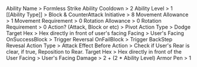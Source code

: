 Ability Name > Formless Strike
Ability Cooldown > 2
Ability Level > 1
[[Ability Type]] > Block & CounterAttack
Initiative > 8
Movement Allowance > 1
Movement Requirement > 0
Rotation Allowance > 0
Rotation Requirement > 0
Action? (Attack, Block or etc) > 
Pivot
	Action Type > Dodge
	Target Hex > Hex directly in front of user's facing
	Facing > User's Facing
	OnSuccessBlock > Trigger Reversal
	OnFailBlock > Trigger BackStep
Revesal
	Action Type > Attack
	Effect Before Action > Check if User's Rear is clear, if true, Reposition to Rear.
	Target Hex > Hex directly in front of the User
	Facing > User's Facing
	Damage > 2 + (2 * Ability Level)
	Armor Pen > 1
